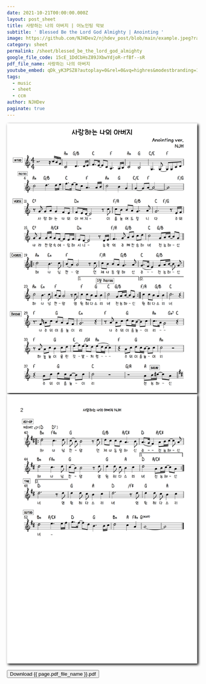 ```yaml
---
date: 2021-10-21T00:00:00.000Z
layout: post_sheet
title: 사랑하는 나의 아버지 | 어노인팅 악보
subtitle: ' Blessed Be the Lord God Almighty | Anointing '
image: https://github.com/NJHDev2/njhdev_post/blob/main/example.jpeg?raw=true
category: sheet
permalink: /sheet/blessed_be_the_lord_god_almighty
google_file_code: 15cE_1DdCbHsZ89JXbwYdjoR-rfBf--sR
pdf_file_name: 사랑하는 나의 아버지
youtube_embed: qDk_yK3PSZ8?autoplay=0&rel=0&vq=highres&modestbranding=1
tags:
  - music
  - sheet
  - ccm
author: NJHDev
paginate: true
---
```

<img src="https://github.com/NJHDev2/njhdev_post/blob/main/sheet/%EC%82%AC%EB%9E%91%ED%95%98%EB%8A%94%20%EB%82%98%EC%9D%98%20%EC%95%84%EB%B2%84%EC%A7%80%201.png?raw=true" style="filter: drop-shadow(3px 3px 3px #000)">
<img src="https://github.com/NJHDev2/njhdev_post/blob/main/sheet/%EC%82%AC%EB%9E%91%ED%95%98%EB%8A%94%20%EB%82%98%EC%9D%98%20%EC%95%84%EB%B2%84%EC%A7%80%202.png?raw=true" style="filter: drop-shadow(3px 3px 3px #000)">

<button class="downloadbtn" type="button"
onclick="download()">
<i class="fa fa-cloud-download"></i> Download {{ page.pdf_file_name }}.pdf
</button>
